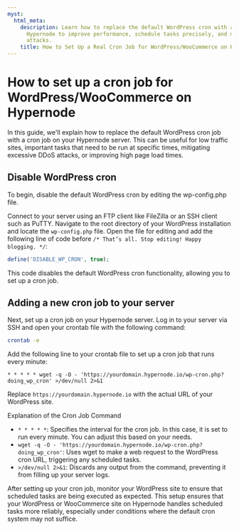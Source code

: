 ```yaml
---
myst:
  html_meta:
    description: Learn how to replace the default WordPress cron with a cron job on
      Hypernode to improve performance, schedule tasks precisely, and mitigate DDoS
      attacks.
    title: How to Set Up a Real Cron Job for WordPress/WooCommerce on Hypernode
---
```


<!-- source: https://support.hypernode.com/en/ecommerce/woocommerce/how-to-set-up-a-cron-job-for-wordpress-woocommerce-on-hypernode/ -->

# How to set up a cron job for WordPress/WooCommerce on Hypernode

In this guide, we'll explain how to replace the default WordPress cron job with a cron job on your Hypernode server. This can be useful for low traffic sites, important tasks that need to be run at specific times, mitigating excessive DDoS attacks, or improving high page load times.

## Disable WordPress cron

To begin, disable the default WordPress cron by editing the wp-config.php file.

Connect to your server using an FTP client like FileZilla or an SSH client such as PuTTY. Navigate to the root directory of your WordPress installation and locate the `wp-config.php` file. Open the file for editing and add the following line of code before `/* That’s all. Stop editing! Happy blogging. */`:

```php
define('DISABLE_WP_CRON', true);
```

This code disables the default WordPress cron functionality, allowing you to set up a cron job.

## Adding a new cron job to your server

Next, set up a cron job on your Hypernode server. Log in to your server via SSH and open your crontab file with the following command:

```bash
crontab -e
```

Add the following line to your crontab file to set up a cron job that runs every minute:

```console
* * * * * wget -q -O - 'https://yourdomain.hypernode.io/wp-cron.php?doing_wp_cron' >/dev/null 2>&1
```

Replace `https://yourdomain.hypernode.io` with the actual URL of your WordPress site.

Explanation of the Cron Job Command

- `* * * * *`: Specifies the interval for the cron job. In this case, it is set to run every minute. You can adjust this based on your needs.
- `wget -q -O - 'https://yourdomain.hypernode.io/wp-cron.php?doing_wp_cron'`: Uses wget to make a web request to the WordPress cron URL, triggering any scheduled tasks.
- `>/dev/null 2>&1`: Discards any output from the command, preventing it from filling up your server logs.

After setting up your cron job, monitor your WordPress site to ensure that scheduled tasks are being executed as expected. This setup ensures that your WordPress or WooCommerce site on Hypernode handles scheduled tasks more reliably, especially under conditions where the default cron system may not suffice.
